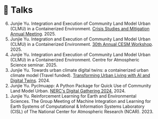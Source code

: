 # 📅 Talks

<ol reversed>

  <li> Junjie Yu. Integration and Execution of Community Land Model Urban (CLMU) in a Containerized Environment. <a href="https://www.eventbrite.com/e/crisis-studies-and-mitigation-annual-meeting-agenda-and-registration-tickets-1306691472369?msockid=30aa148298e6661f39e0072d999c671b" target="_blank">Crisis Studies and Mitigation Annual Meeting</a>. 2025. </li> 
  <li> Junjie Yu. Integration and Execution of Community Land Model Urban (CLMU) in a Containerized Environment. <a href="https://www.cesm.ucar.edu/events/432/agenda" target="_blank">30th Annual CESM Workshop</a>. 2025. </li> 
  <li> Junjie Yu. Integration and Execution of Community Land Model Urban (CLMU) in a Containerized Environment. Centre for Atmospheric Science seminar. 2025. </li>
  <li> Junjie Yu. Towards urban climate digital twins: a containerized urban climate model (Travel funded). <a href="https://www.turing.ac.uk/events/transforming-urban-living-ai-and-digital-twins/" target="_blank">Transforming Urban Living with AI and Digital Twins</a>. 2024. </li>
  <li> Junjie Yu. Pyclmuapp: A Python Package for Quick Use of Community Land Model Urban. <a href="https://www.digital-solutions.uk/dg24/" target="_blank">NERC's Digital Gathering 2024.</a>  2024. </li>
  <li> Junjie Yu. Reinforcement Learning for Earth and Environmental Sciences. The Group Meeting of Machine Integration and Learning for Earth Systems of Computational & Information Systems Laboratory (CISL) of The National Center for Atmospheric Research (NCAR). 2023. </li>
</ol>